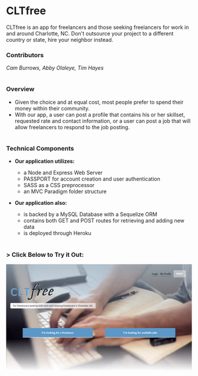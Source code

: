 # CLTfree

CLTfree is an app for freelancers and those seeking freelancers for work in and around Charlotte, NC. Don't outsource your project to a different country or state, hire your neighbor instead.

### Contributors
_Cam Burrows, Abby Olaleye, Tim Hayes_

#

### Overview
* Given the choice and at equal cost, most people prefer to spend their money within their community. 
* With our app, a user can post a profile that contains his or her skillset, requested rate and contact information, or a user can post a job that will allow freelancers to respond to the job posting.

#

### Technical Components

* __Our application utilizes:__
    * a Node and Express Web Server
    * PASSPORT for account creation and user authentication
    * SASS as a CSS preprocessor
    * an MVC Paradigm folder structure

* __Our application also:__
    * is backed by a MySQL Database with a Sequelize ORM
    * contains both GET and POST routes for retrieving and adding new data
    * is deployed through Heroku

#

### > __Click Below to Try it Out:__
[![clt-free](public/img/cltfree.png)](https://clt-free.herokuapp.com/)

<!-- 
                      /^--^\     /^--^\     /^--^\
                      \____/     \____/     \____/
                     /      \   /      \   /      \
                    |        | |        | |        |
                     \__  __/   \__  __/   \__  __/
|^|^|^|^|^|^|^|^|^|^|^|^\ \^|^|^|^/ /^|^|^|^|^\ \^|^|^|^|^|^|^|^|^|^|^|^|
| | | | | | | | | | | | |\ \| | |/ /| | | | | | \ \ | | | | | | | | | | |
########################/ /######\ \###########/ /#######################
| | | | | | | | | | | | \/| | | | \/| | | | | |\/ | | | | | | | | | | | |
|_|_|_|_|_|_|_|_|_|_|_|_|_|_|_|_|_|_|_|_|_|_|_|_|_|_|_|_|_|_|_|_|_|_|_|_| 
-->
